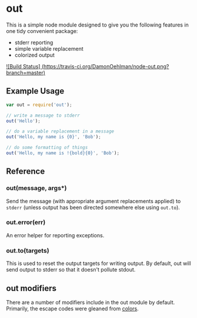 # out

This is a simple node module designed to give you the following features in
one tidy convenient package:

- stderr reporting
- simple variable replacement
- colorized output

[
![Build Status]
(https://travis-ci.org/DamonOehlman/node-out.png?branch=master)
](https://travis-ci.org/DamonOehlman/node-out)

## Example Usage

```js
var out = require('out');

// write a message to stderr
out('Hello');

// do a variable replacement in a message
out('Hello, my name is {0}', 'Bob');

// do some formatting of things
out('Hello, my name is !{bold}{0}', 'Bob');
```

## Reference

### out(message, args*)

Send the message (with appropriate argument replacements applied) to
`stderr` (unless output has been directed somewhere else using `out.to`).

### out.error(err)

An error helper for reporting exceptions.

### out.to(targets)

This is used to reset the output targets for writing output. By default, 
out will send output to stderr so that it doesn't pollute stdout.

## out modifiers

There are a number of modifiers include in the out module by default.
Primarily, the escape codes were gleaned from
[colors](https://github.com/Marak/colors.js).

